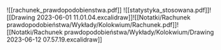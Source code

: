 ![[rachunek_prawdopodobienstwa.pdf]]
![[statystyka_stosowana.pdf]]![[Drawing 2023-06-01 11.01.04.excalidraw]]![[Notatki/Rachunek prawdopodobieństwa/Wykłady/Kolokwium/Rachunek.pdf]]![[Notatki/Rachunek prawdopodobieństwa/Wykłady/Kolokwium/Drawing 2023-06-12 07.57.19.excalidraw]]